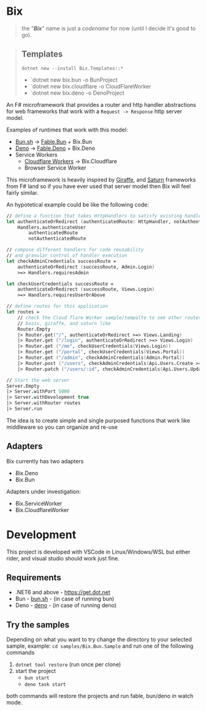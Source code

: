 [bun.sh]: https://bun.sh
[deno]: https://deno.land
[giraffe]: https://giraffe.wiki
[saturn]: https://github.com/SaturnFramework/Saturn
[fable]: https://fable.io
[fable.bun]: https://github.com/AngelMunoz/fable-bun
[fable.deno]: https://github.com/AngelMunoz/fable-deno
[cloudflare workers]: https://developers.cloudflare.com/workers/

# Bix

> the "**_Bix_**" name is just a _codename_ for now (until I decide it's good to go).

> ## Templates
>
> `dotnet new --install Bix.Templates::*`
>
> - `dotnet new bix.bun -o BunProject
> - `dotnet new bix.cloudflare -o CloudFlareWorker
> - `dotnet new bix.deno -o DenoProject

An F# microframework that provides a router and http handler abstractions for web frameworks that work with a `Request -> Response` http server model.

Examples of runtimes that work with this model:

- [Bun.sh] -> [Fable.Bun] + Bix.Bun
- [Deno] -> [Fable.Deno] + Bix.Deno
- Service Workers
  - [Cloudflare Workers] -> Bix.Cloudflare
  - Browser Service Worker

This microframework is heavily inspired by [Giraffe], and [Saturn] frameworks from F# land so if you have ever used that server model then Bix will feel fairly similar.

An hypotetical example could be like the following code:

```fsharp
// define a function that takes HttpHandlers to satisfy existing handler constrains
let authenticateOrRedirect (authenticatedRoute: HttpHandler, notAuthenticatedRoute: HttpHandler) =
    Handlers.authenticateUser
        authenticatedRoute
        notAuthenticatedRoute

// compose different handlers for code reusability
// and granular control of handler execution
let checkAdminCredentials successRoute =
    authenticateOrRedirect (successRoute, Admin.Login)
    >=> Handlers.requiresAdmin

let checkUserCredentials successRoute =
    authenticateOrRedirect (successRoute, Views.Login)
    >=> Handlers.requiresUserOrAbove

// define routes for this application
let routes =
    // check the Cloud flare Worker sample/tempalte to see other router options
    // basic, giraffe, and saturn like
    Router.Empty
    |> Router.get("/", authenticateOrRedirect >=> Views.Landing)
    |> Router.get ("/login", authenticateOrRedirect >=> Views.Login)
    |> Router.get ("/me", checkUserCredentials(Views.Login))
    |> Router.get ("/portal", checkUserCredentials(Views.Portal))
    |> Router.get ("/admin", checkAdminCredentials(Admin.Portal))
    |> Router.post ("/users", checkAdminCredentials(Api.Users.Create >=> negotiateContent))
    |> Router.patch ("/users/:id", checkAdminCredentials(Api.Users.Update >=> negotiateContent))

// Start the web server
Server.Empty
|> Server.withPort 5000
|> Server.withDevelopment true
|> Server.withRouter routes
|> Server.run
```

The idea is to create simple and single purposed functions that work like middleware so you can organize and re-use

## Adapters

Bix currently has two adapters

- Bix.Deno
- Bix.Bun

Adapters under investigation:

- Bix.ServiceWorker
- Bix.CloudflareWorker

# Development

This project is developed with VSCode in Linux/Windows/WSL but either rider, and visual studio should work just fine.

## Requirements

- .NET6 and above - https://get.dot.net
- Bun - [bun.sh] - (in case of running bun)
- Deno - [deno] - (in case of running deno)

## Try the samples

Depending on what you want to try change the directory to your selected sample, example: `cd samples/Bix.Bun.Sample` and run one of the following commands

1. `dotnet tool restore` (run once per clone)
2. start the project
   - `bun start`
   - `deno task start`

both commands will restore the projects and run fable, bun/deno in watch mode.

